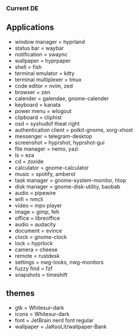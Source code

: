 ### Current DE

## Applications

- window manager = hyprland
- status bar = waybar
- notification = swaync
- wallpaper = hyprpaper
- shell = fish
- terminal emulator = kitty
- terminal multiplexer = tmux
- code editor = nvim, zed
- browser = zen
- calender = galendae, gnome-calender
- keyboard = kanata
- power menu = wlogout
- clipboard = cliphist
- osd = syshudof theat right
- authentication client = polkit-gnome, xorg-xhost
- messenger = telegram-desktop
- screenshot = hyprshot, hyprshot-gui
- file manager = nemo, yazi
- ls = eza
- cd = zoxide
- calculator = gnome-calculator
- music = spotify, amberol
- task manager = gnome-system-monitor, htop
- disk manager = gnome-disk-utility, baobab
- audio = pipewire
- wifi = nmcli
- video = mpv player
- image = gimp, feh
- office = libreoffice
- audio = audacity
- document = evince
- clock = gnome-clock
- lock = hyprlock
- camera = cheese
- remote = rustdesk
- settings = nwg-looks, nwg-monitors
- fuzzy find = fzf
- snapshots = timeshift

## themes

- gtk = Whitesur-dark
- icons = Whitesur-dark
- font = JetBrain nerd font regular
- wallpaper = JaKooLit/wallpaper-Bank
